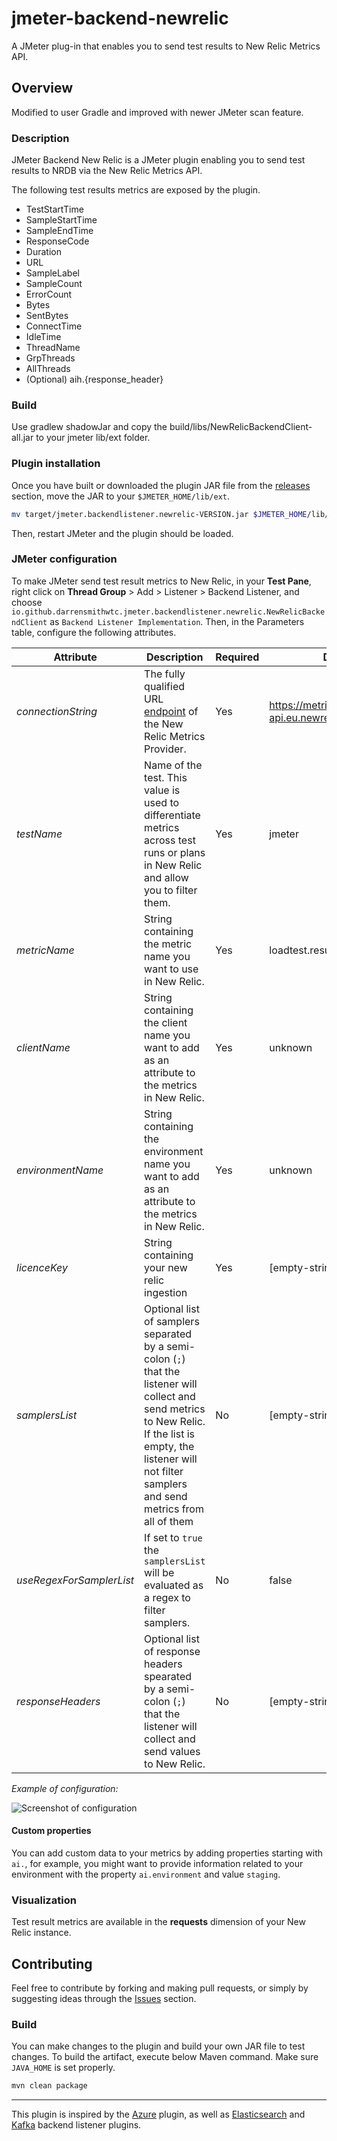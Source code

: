 # jmeter-backend-newrelic


A JMeter plug-in that enables you to send test results to New Relic Metrics API.

## Overview
Modified to user Gradle and improved with newer JMeter scan feature.

### Description

JMeter Backend New Relic is a JMeter plugin enabling you to send test results to NRDB via the New Relic Metrics API.

The following test results metrics are exposed by the plugin.

- TestStartTime
- SampleStartTime
- SampleEndTime
- ResponseCode
- Duration
- URL
- SampleLabel
- SampleCount
- ErrorCount
- Bytes
- SentBytes
- ConnectTime
- IdleTime
- ThreadName
- GrpThreads
- AllThreads
- (Optional) aih.{response_header}

### Build

Use gradlew shadowJar and copy the build/libs/NewRelicBackendClient-all.jar to your jmeter lib/ext folder.

### Plugin installation

Once you have built or downloaded the plugin JAR file from the [releases](https://github.com/darrensmithwtc/jmeter-backend-newrelic/releases) section,
move the JAR to your `$JMETER_HOME/lib/ext`.

```bash
mv target/jmeter.backendlistener.newrelic-VERSION.jar $JMETER_HOME/lib/ext/
```

Then, restart JMeter and the plugin should be loaded.

### JMeter configuration

To make JMeter send test result metrics to New Relic, in your **Test Pane**, right click on
**Thread Group** > Add > Listener > Backend Listener, and choose `io.github.darrensmithwtc.jmeter.backendlistener.newrelic.NewRelicBackendClient` as `Backend Listener Implementation`.
Then, in the Parameters table, configure the following attributes.

| Attribute                | Description                                                                                                                                                                                                           | Required | Default                                      |
| ------------------------ | --------------------------------------------------------------------------------------------------------------------------------------------------------------------------------------------------------------------- | -------- | -------------------------------------------- |
| _connectionString_       | The fully qualified URL [endpoint](https://docs.newrelic.com/docs/using-new-relic/welcome-new-relic/get-started/our-eu-us-region-data-centers/) of the New Relic Metrics Provider.                                    | Yes      | https://metric-api.eu.newrelic.com/metric/v1 |
| _testName_               | Name of the test. This value is used to differentiate metrics across test runs or plans in New Relic and allow you to filter them.                                                                                    | Yes      | jmeter                                       |
| _metricName_             | String containing the metric name you want to use in New Relic.                                                                                                                                                       | Yes      | loadtest.result                              |
| _clientName_             | String containing the client name you want to add as an attribute to the metrics in New Relic.                                                                                                                        | Yes      | unknown                                      |
| _environmentName_        | String containing the environment name you want to add as an attribute to the metrics in New Relic.                                                                                                                   | Yes      | unknown                                      |
| _licenceKey_             | String containing your new relic ingestion                                                                                                                                                                            | Yes      | [empty-string]                               |
| _samplersList_           | Optional list of samplers separated by a semi-colon (`;`) that the listener will collect and send metrics to New Relic. If the list is empty, the listener will not filter samplers and send metrics from all of them | No       | [empty-string]                               |
| _useRegexForSamplerList_ | If set to `true` the `samplersList` will be evaluated as a regex to filter samplers.                                                                                                                                  | No       | false                                        |
| _responseHeaders_        | Optional list of response headers spearated by a semi-colon (`;`) that the listener will collect and send values to New Relic.                                                                                        | No       | [empty-string]                               |

_Example of configuration:_

![Screenshot of configuration](docs/configuration.png 'Screenshot of JMeter configuration')

#### Custom properties

You can add custom data to your metrics by adding properties starting with `ai.`, for example, you might want to provide information related to your environment with the property `ai.environment` and value `staging`.

### Visualization

Test result metrics are available in the **requests** dimension of your New Relic instance.

## Contributing

Feel free to contribute by forking and making pull requests, or simply by suggesting ideas through the
[Issues](https://github.com/darrensmithwtc/jmeter-backend-newrelic/issues) section.

### Build

You can make changes to the plugin and build your own JAR file to test changes. To build the artifact,
execute below Maven command. Make sure `JAVA_HOME` is set properly.

```bash
mvn clean package
```

---

This plugin is inspired by the [Azure](https://github.com/adrianmo/jmeter-backend-azure) plugin, as well as [Elasticsearch](https://github.com/delirius325/jmeter-elasticsearch-backend-listener) and [Kafka](https://github.com/rahulsinghai/jmeter-backend-listener-kafka) backend listener plugins.
